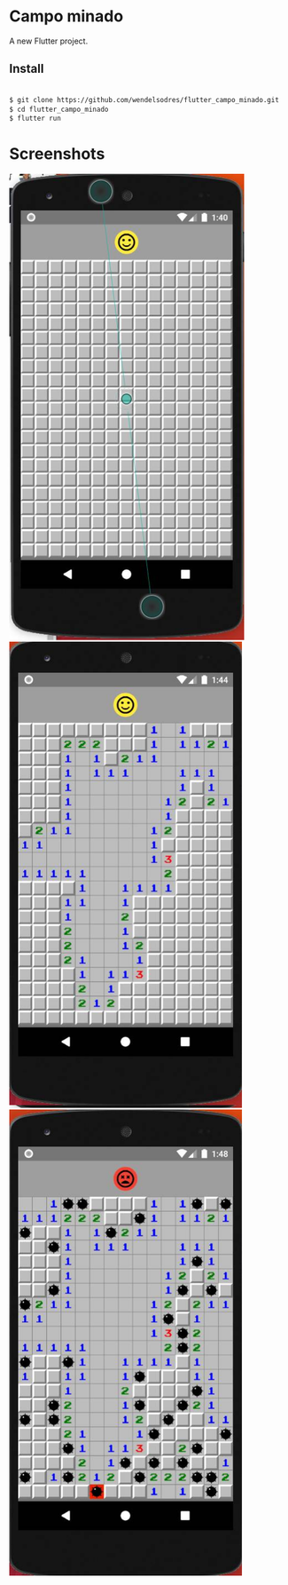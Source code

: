 # Campo minado

A new Flutter project.

## Install

```bash

$ git clone https://github.com/wendelsodres/flutter_campo_minado.git
$ cd flutter_campo_minado
$ flutter run
```
# Screenshots

<img height="840px" src="raw/initial_screen.jpg" />
<img height="840px" src="raw/initial_screen1.jpg" />
<img height="840px" src="raw/game_over.jpg" />